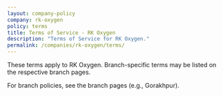 ```yaml
---
layout: company-policy
company: rk-oxygen
policy: terms
title: Terms of Service - RK Oxygen
description: "Terms of Service for RK Oxygen."
permalink: /companies/rk-oxygen/terms/
---
```


<p>These terms apply to RK Oxygen. Branch-specific terms may be listed on the respective branch pages.</p>
<p>For branch policies, see the branch pages (e.g., Gorakhpur).</p>
